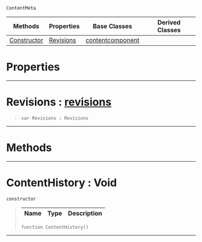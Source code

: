 `ContentMeta`

|Methods|Properties|Base Classes|Derived Classes|
|---|---|---|---|
|[ Constructor](https://github.com/ZilchEngine/ZilchDocs/blob/master/code_reference/class_reference/contenthistory.md#contenthistory-void)|[ Revisions](https://github.com/ZilchEngine/ZilchDocs/blob/master/code_reference/class_reference/contenthistory.md#revisions-zilch-engine-do)|[contentcomponent](https://github.com/ZilchEngine/ZilchDocs/blob/master/code_reference/class_reference/contentcomponent.md)| |


 #  Properties


---  
 #  Revisions : [revisions](https://github.com/ZilchEngine/ZilchDocs/blob/master/code_reference/class_reference/revisions.md)

> 
> ``` lang=cpp, name=Nada
> var Revisions : Revisions


---  
 #  Methods


---  
 #  ContentHistory : Void

 `constructor`

> 
> |Name|Type|Description|
> |---|---|---|
> ``` lang=cpp, name=Nada
> function ContentHistory()
> ``` 


---  
 

 